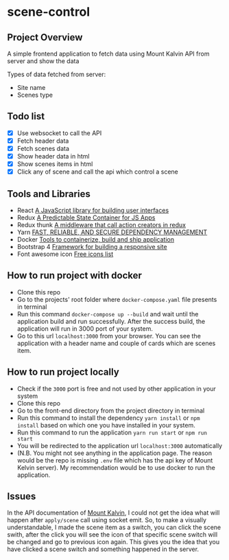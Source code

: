 # scene-control

## Project Overview

A simple frontend application to fetch data using Mount Kalvin API from server and show the data

Types of data fetched from server:
  - Site name
  - Scenes type

## Todo list
  - [x] Use websocket to call the API
  - [x] Fetch header data
  - [x] Fetch scenes data
  - [x] Show header data in html
  - [x] Show scenes items in html
  - [x] Click any of scene and call the api which control a scene

## Tools and Libraries
  - React [A JavaScript library for building user interfaces](https://reactjs.org/)
  - Redux [A Predictable State Container for JS Apps](https://redux.js.org/)
  - Redux thunk [A middleware that call action creators in redux](https://github.com/reduxjs/redux-thunk)
  - Yarn [FAST, RELIABLE, AND SECURE DEPENDENCY MANAGEMENT](https://classic.yarnpkg.com/en/)
  - Docker [Tools to containerize, build and ship application](https://www.docker.com/)
  - Bootstrap 4 [Framework for building a responsive site](https://getbootstrap.com/)
  - Font awesome icon [Free icons list](https://fontawesome.com/)


## How to run project with docker
  - Clone this repo
  - Go to the projects' root folder where `docker-compose.yaml` file presents in terminal
  - Run this command `docker-compose up --build` and wait until the application build and run successfully. After the success build, the application will run in 3000 port of your system.
  - Go to this url `localhost:3000` from your browser. You can see the application with a header name and couple of cards which are scenes item.

## How to run project locally
  - Check if the `3000` port is free and not used by other application in your system
  - Clone this repo
  - Go to the front-end directory from the project directory in terminal
  - Run this command to install the dependency `yarn install` or `npm install` based on which one you have installed in your system.
  - Run this command to run the application `yarn run start` or `npm run start`
  - You will be redirected to the application url `localhost:3000` automatically
  - (N.B. You might not see anything in the application page. The reason would be the repo is missing `.env` file which has the api key of Mount Kelvin server). My recommendation would be to use docker to run the application.

## Issues
  In the API documentation of [Mount Kalvin](https://mountkelvin.github.io/api/), I could not get the idea what will happen after `apply/scene` call using socket emit. So, to make a visually understandable, I made the scene item as a switch, you can click the scene swith, after the click you will see the icon of that specific scene switch will be changed and go to previous icon again. This gives you the idea that you have clicked a scene switch and something happened in the server.